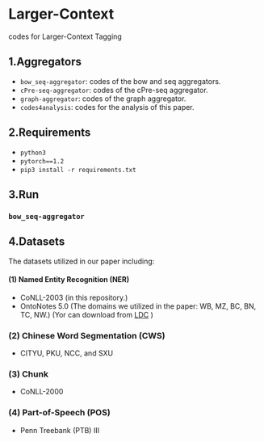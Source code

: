 # Larger-Context
codes for Larger-Context Tagging

## 1.Aggregators
* `bow_seq-aggregator`: codes of the bow and seq aggregators.
* `cPre-seq-aggregator`: codes of the cPre-seq aggregator.
* `graph-aggregator`: codes of the graph aggregator.
* `codes4analysis`: codes for the analysis of this paper.

## 2.Requirements

-  `python3`
-  `pytorch==1.2`
-  `pip3 install -r requirements.txt`

## 3.Run
### `bow_seq-aggregator` 

## 4.Datasets

The datasets utilized in our paper including:

#### (1) Named Entity Recognition (NER)
- CoNLL-2003 (in this repository.)
- OntoNotes 5.0 (The domains we utilized in the paper: WB, MZ, BC, BN, TC, NW.) (Yor can download from [LDC](https://catalog.ldc.upenn.edu/LDC2013T19) )

### (2) Chinese Word Segmentation (CWS)
- CITYU, PKU, NCC, and SXU

### (3) Chunk
- CoNLL-2000

### (4) Part-of-Speech (POS)
- Penn Treebank (PTB) III


